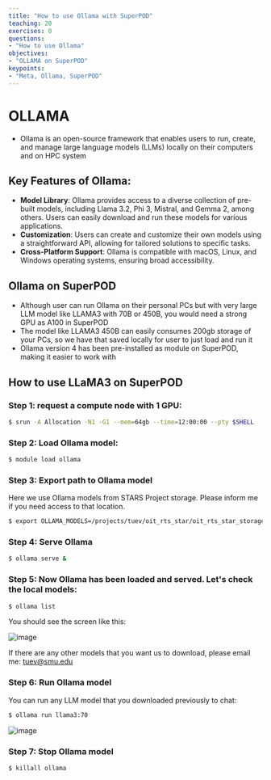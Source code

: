 ```yaml
---
title: "How to use Ollama with SuperPOD"
teaching: 20
exercises: 0
questions:
- "How to use Ollama"
objectives:
- "OLLAMA on SuperPOD"
keypoints:
- "Meta, Ollama, SuperPOD"
---
```


# OLLAMA
- Ollama is an open-source framework that enables users to run, create, and manage large language models (LLMs) locally on their computers and on HPC system

## Key Features of Ollama:

- **Model Library**: Ollama provides access to a diverse collection of pre-built models, including Llama 3.2, Phi 3, Mistral, and Gemma 2, among others. Users can easily download and run these models for various applications. 
- **Customization**: Users can create and customize their own models using a straightforward API, allowing for tailored solutions to specific tasks. 
- **Cross-Platform Support**: Ollama is compatible with macOS, Linux, and Windows operating systems, ensuring broad accessibility. 

## Ollama on SuperPOD
- Although user can run Ollama on their personal PCs but with very large LLM model like LLAMA3 with 70B or 450B, you would need a strong GPU as A100 in SuperPOD
- The model like LLAMA3 450B can easily consumes 200gb storage of your PCs, so we have that saved locally for user to just load and run it
- Ollama version 4 has been pre-installed as module on SuperPOD, making it easier to work with

## How to use LLaMA3 on SuperPOD

### Step 1: request a compute node with 1 GPU:

```bash
$ srun -A Allocation -N1 -G1 --mem=64gb --time=12:00:00 --pty $SHELL
```

### Step 2: Load Ollama model:

```bash
$ module load ollama
```

### Step 3: Export path to Ollama model

Here we use Ollama models from STARS Project storage. Please inform me if you need access to that location.

```bash
$ export OLLAMA_MODELS=/projects/tuev/oit_rts_star/oit_rts_star_storage/Ollama_models
```

### Step 4: Serve Ollama

```bash
$ ollama serve &
```

### Step 5: Now Ollama has been loaded and served. Let's check the local models:

```bash
$ ollama list
```

You should see the screen like this:

![image](https://github.com/user-attachments/assets/bef9b961-8672-4d7f-9c3e-220ad1fde389)

If there are any other models that you want us to download, please email me: tuev@smu.edu

### Step 6: Run Ollama model

You can run any LLM model that you downloaded previously to chat:

```bash
$ ollama run llama3:70
```

![image](https://github.com/user-attachments/assets/1cd89849-03f6-4d50-acc4-b3c0252cac6d)


### Step 7: Stop Ollama model

```bash
$ killall ollama
```

